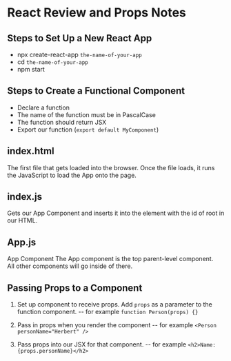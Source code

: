 # React Review and Props Notes

## Steps to Set Up a New React App
- npx create-react-app `the-name-of-your-app`
- cd `the-name-of-your-app`
- npm start


## Steps to Create a Functional Component
- Declare a function
- The name of the function must be in PascalCase
- The function should return JSX
- Export our function (`export default MyComponent`)

## index.html
The first file that gets loaded into the browser. Once the file loads, it runs the JavaScript to load the App onto the page.

## index.js
Gets our App Component and inserts it into the element with the id of root in our HTML.

## App.js
App Component
The App component is the top parent-level component.<br>
All other components will go inside of there.

## Passing Props to a Component
1. Set up component to receive props. Add `props` as a parameter to the function component.
-- for example `function Person(props) {}`

2. Pass in props when you render the component
-- for example `<Person personName="Herbert" />`

3. Pass props into our JSX for that component.
-- for example `<h2>Name: {props.personName}</h2>`
